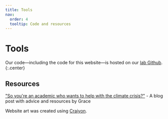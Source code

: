 ```yaml
---
title: Tools
nav:
  order: 4
  tooltip: Code and resources
---
```


# <i class="fas fa-tools"></i>Tools

Our code&mdash;including the code for this website&mdash;is hosted on our [lab Github](https://github.com/Lindsay-Lab).
{:.center}

## Resources

["So you're an academic who wants to help with the climate crisis?"](https://gracewlindsay.com/2023/08/04/so-youre-an-academic-who-wants-to-help-with-the-climate-crisis/) - A blog post with advice and resources by Grace 

Website art was created using [Craiyon](https://www.craiyon.com/).

<!--{% include search-info.html %}

{% include section.html %}

## Featured

{% include list.html component="card" data="tools" filters="group: featured" %}

{% include section.html %}

## More

{% include list.html component="card" data="tools" filters="group: more" style="small" %}-->
